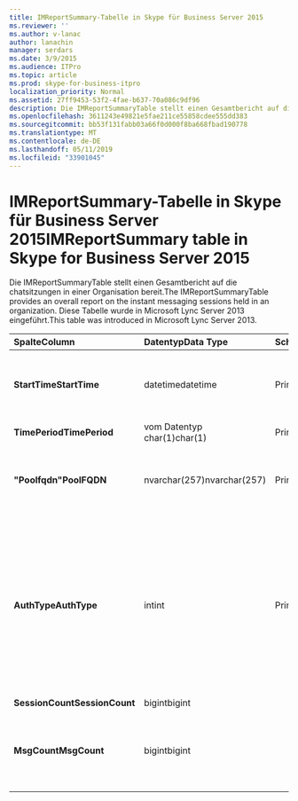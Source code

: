 ```yaml
---
title: IMReportSummary-Tabelle in Skype für Business Server 2015
ms.reviewer: ''
ms.author: v-lanac
author: lanachin
manager: serdars
ms.date: 3/9/2015
ms.audience: ITPro
ms.topic: article
ms.prod: skype-for-business-itpro
localization_priority: Normal
ms.assetid: 27ff9453-53f2-4fae-b637-70a086c9df96
description: Die IMReportSummaryTable stellt einen Gesamtbericht auf die chatsitzungen in einer Organisation bereit. Diese Tabelle wurde in Microsoft Lync Server 2013 eingeführt.
ms.openlocfilehash: 3611243e49821e5fae211ce55858cdee555dd383
ms.sourcegitcommit: bb53f131fabb03a66f0d000f8ba668fbad190778
ms.translationtype: MT
ms.contentlocale: de-DE
ms.lasthandoff: 05/11/2019
ms.locfileid: "33901045"
---
```

# <a name="imreportsummary-table-in-skype-for-business-server-2015"></a><span data-ttu-id="0ce0f-104">IMReportSummary-Tabelle in Skype für Business Server 2015</span><span class="sxs-lookup"><span data-stu-id="0ce0f-104">IMReportSummary table in Skype for Business Server 2015</span></span>
 
<span data-ttu-id="0ce0f-105">Die IMReportSummaryTable stellt einen Gesamtbericht auf die chatsitzungen in einer Organisation bereit.</span><span class="sxs-lookup"><span data-stu-id="0ce0f-105">The IMReportSummaryTable provides an overall report on the instant messaging sessions held in an organization.</span></span> <span data-ttu-id="0ce0f-106">Diese Tabelle wurde in Microsoft Lync Server 2013 eingeführt.</span><span class="sxs-lookup"><span data-stu-id="0ce0f-106">This table was introduced in Microsoft Lync Server 2013.</span></span>
  
|<span data-ttu-id="0ce0f-107">**Spalte**</span><span class="sxs-lookup"><span data-stu-id="0ce0f-107">**Column**</span></span>|<span data-ttu-id="0ce0f-108">**Datentyp**</span><span class="sxs-lookup"><span data-stu-id="0ce0f-108">**Data Type**</span></span>|<span data-ttu-id="0ce0f-109">**Schlüssel/Index**</span><span class="sxs-lookup"><span data-stu-id="0ce0f-109">**Key/Index**</span></span>|<span data-ttu-id="0ce0f-110">**Details**</span><span class="sxs-lookup"><span data-stu-id="0ce0f-110">**Details**</span></span>|
|:-----|:-----|:-----|:-----|
|<span data-ttu-id="0ce0f-111">**StartTime**</span><span class="sxs-lookup"><span data-stu-id="0ce0f-111">**StartTime**</span></span> <br/> |<span data-ttu-id="0ce0f-112">datetime</span><span class="sxs-lookup"><span data-stu-id="0ce0f-112">datetime</span></span>  <br/> |<span data-ttu-id="0ce0f-113">Primary</span><span class="sxs-lookup"><span data-stu-id="0ce0f-113">Primary</span></span>  <br/> |<span data-ttu-id="0ce0f-114">Datum und Uhrzeit des Beginns die instant messaging-Sitzung.</span><span class="sxs-lookup"><span data-stu-id="0ce0f-114">Date and time that the instant messaging session began.</span></span>  <br/> |
|<span data-ttu-id="0ce0f-115">**TimePeriod**</span><span class="sxs-lookup"><span data-stu-id="0ce0f-115">**TimePeriod**</span></span> <br/> |<span data-ttu-id="0ce0f-116">vom Datentyp char(1)</span><span class="sxs-lookup"><span data-stu-id="0ce0f-116">char(1)</span></span>  <br/> |<span data-ttu-id="0ce0f-117">Primary</span><span class="sxs-lookup"><span data-stu-id="0ce0f-117">Primary</span></span>  <br/> ||
|<span data-ttu-id="0ce0f-118">**"Poolfqdn"**</span><span class="sxs-lookup"><span data-stu-id="0ce0f-118">**PoolFQDN**</span></span> <br/> |<span data-ttu-id="0ce0f-119">nvarchar(257)</span><span class="sxs-lookup"><span data-stu-id="0ce0f-119">nvarchar(257)</span></span>  <br/> |<span data-ttu-id="0ce0f-120">Primary</span><span class="sxs-lookup"><span data-stu-id="0ce0f-120">Primary</span></span>  <br/> |<span data-ttu-id="0ce0f-121">Vollqualifizierter Domänenname des Pools, der die Sitzung hostet.</span><span class="sxs-lookup"><span data-stu-id="0ce0f-121">Fully qualified domain name of the pool hosting the session.</span></span>  <br/> |
|<span data-ttu-id="0ce0f-122">**AuthType**</span><span class="sxs-lookup"><span data-stu-id="0ce0f-122">**AuthType**</span></span> <br/> |<span data-ttu-id="0ce0f-123">int</span><span class="sxs-lookup"><span data-stu-id="0ce0f-123">int</span></span>  <br/> |<span data-ttu-id="0ce0f-124">Primary</span><span class="sxs-lookup"><span data-stu-id="0ce0f-124">Primary</span></span>  <br/> |<span data-ttu-id="0ce0f-125">Priorität (beispielsweise dringend oder nicht dringend) des Anrufs.</span><span class="sxs-lookup"><span data-stu-id="0ce0f-125">Priority (for example, urgent or non-urgent) of the call.</span></span> <span data-ttu-id="0ce0f-126">Prioritätsinformationen werden in der [CallPriorities-Tabelle in Skype für Business Server 2015](callpriorities.md)gespeichert.</span><span class="sxs-lookup"><span data-stu-id="0ce0f-126">Priority information is stored in the [CallPriorities table in Skype for Business Server 2015](callpriorities.md).</span></span>  <br/> |
|<span data-ttu-id="0ce0f-127">**SessionCount**</span><span class="sxs-lookup"><span data-stu-id="0ce0f-127">**SessionCount**</span></span> <br/> |<span data-ttu-id="0ce0f-128">bigint</span><span class="sxs-lookup"><span data-stu-id="0ce0f-128">bigint</span></span>  <br/> |||
|<span data-ttu-id="0ce0f-129">**MsgCount**</span><span class="sxs-lookup"><span data-stu-id="0ce0f-129">**MsgCount**</span></span> <br/> |<span data-ttu-id="0ce0f-130">bigint</span><span class="sxs-lookup"><span data-stu-id="0ce0f-130">bigint</span></span>  <br/> ||<span data-ttu-id="0ce0f-131">Gesamtzahl der Sofortnachrichten, die während der Sitzung ausgetauscht.</span><span class="sxs-lookup"><span data-stu-id="0ce0f-131">Total number of instant messages exchanged during the session.</span></span>  <br/> |
   

